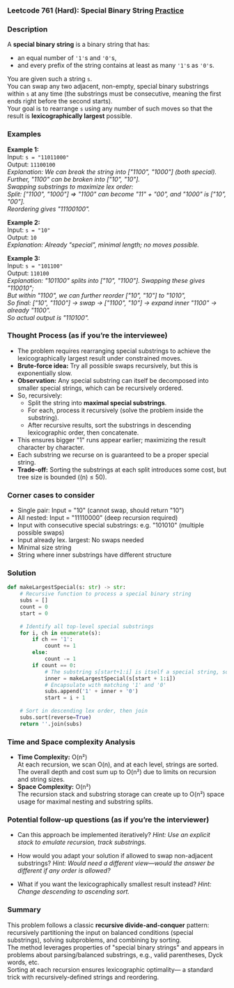 ### Leetcode 761 (Hard): Special Binary String [Practice](https://leetcode.com/problems/special-binary-string)

### Description  
A **special binary string** is a binary string that has:
- an equal number of `'1'`s and `'0'`s,
- and every prefix of the string contains at least as many `'1'`s as `'0'`s.

You are given such a string `s`.  
You can swap any two adjacent, non-empty, special binary substrings within `s` at any time (the substrings must be consecutive, meaning the first ends right before the second starts).  
Your goal is to rearrange `s` using any number of such moves so that the result is **lexicographically largest** possible.

### Examples  

**Example 1:**  
Input: `s = "11011000"`  
Output: `11100100`  
*Explanation: We can break the string into ["1100", "1000"] (both special). Further, "1100" can be broken into ["10", "10"].  
Swapping substrings to maximize lex order:  
Split: ["1100", "1000"] ⇒ "1100" can become "11" + "00", and "1000" is ["10", "00"].  
Reordering gives "11100100".*

**Example 2:**  
Input: `s = "10"`  
Output: `10`  
*Explanation: Already "special", minimal length; no moves possible.*

**Example 3:**  
Input: `s = "101100"`  
Output: `110100`  
*Explanation: "101100" splits into ["10", "1100"]. Swapping these gives "110010";  
But within "1100", we can further reorder ["10", "10"] to "1010",  
So final: ["10", "1100"] → swap → ["1100", "10"] → expand inner "1100" → already "1100".  
So actual output is "110100".*

### Thought Process (as if you’re the interviewee)  

- The problem requires rearranging special substrings to achieve the lexicographically largest result under constrained moves.
- **Brute-force idea:** Try all possible swaps recursively, but this is exponentially slow.
- **Observation:** Any special substring can itself be decomposed into smaller special strings, which can be recursively ordered.
- So, recursively:
  - Split the string into **maximal special substrings**.
  - For each, process it recursively (solve the problem inside the substring).
  - After recursive results, sort the substrings in descending lexicographic order, then concatenate.
- This ensures bigger "1" runs appear earlier; maximizing the result character by character.
- Each substring we recurse on is guaranteed to be a proper special string.
- **Trade-off:** Sorting the substrings at each split introduces some cost, but tree size is bounded (\(n\) ≤ 50).

### Corner cases to consider  
- Single pair: Input = "10" (cannot swap, should return "10")
- All nested: Input = "11110000" (deep recursion required)
- Input with consecutive special substrings: e.g. "101010" (multiple possible swaps)
- Input already lex. largest: No swaps needed
- Minimal size string
- String where inner substrings have different structure

### Solution

```python
def makeLargestSpecial(s: str) -> str:
    # Recursive function to process a special binary string
    subs = []
    count = 0
    start = 0
    
    # Identify all top-level special substrings
    for i, ch in enumerate(s):
        if ch == '1':
            count += 1
        else:
            count -= 1
        if count == 0:
            # The substring s[start+1:i] is itself a special string, so recurse
            inner = makeLargestSpecial(s[start + 1:i])
            # Encapsulate with matching '1' and '0'
            subs.append('1' + inner + '0')
            start = i + 1
    
    # Sort in descending lex order, then join
    subs.sort(reverse=True)
    return ''.join(subs)
```

### Time and Space complexity Analysis  

- **Time Complexity:** O(n²)  
  At each recursion, we scan O(n), and at each level, strings are sorted. The overall depth and cost sum up to O(n²) due to limits on recursion and string sizes.
- **Space Complexity:** O(n²)  
  The recursion stack and substring storage can create up to O(n²) space usage for maximal nesting and substring splits.

### Potential follow-up questions (as if you’re the interviewer)  

- Can this approach be implemented iteratively?
  *Hint: Use an explicit stack to emulate recursion, track substrings.*

- How would you adapt your solution if allowed to swap non-adjacent substrings?
  *Hint: Would need a different view—would the answer be different if any order is allowed?*

- What if you want the lexicographically smallest result instead?
  *Hint: Change descending to ascending sort.*

### Summary
This problem follows a classic **recursive divide-and-conquer** pattern: recursively partitioning the input on balanced conditions (special substrings), solving subproblems, and combining by sorting.  
The method leverages properties of "special binary strings" and appears in problems about parsing/balanced substrings, e.g., valid parentheses, Dyck words, etc.  
Sorting at each recursion ensures lexicographic optimality— a standard trick with recursively-defined strings and reordering.